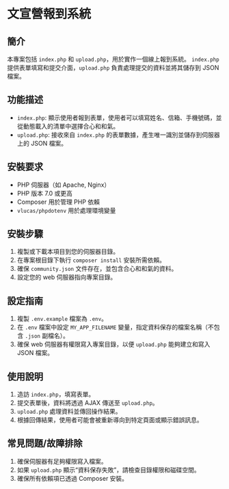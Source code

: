 # 文宣營報到系統

## 簡介
本專案包括 `index.php` 和 `upload.php`，用於實作一個線上報到系統。 `index.php` 提供表單填寫和提交介面，`upload.php` 負責處理提交的資料並將其儲存到 JSON 檔案。

## 功能描述
- `index.php`: 顯示使用者報到表單，使用者可以填寫姓名、信箱、手機號碼，並從動態載入的清單中選擇合心和和氣。
- `upload.php`: 接收來自 `index.php` 的表單數據，產生唯一識別並儲存到伺服器上的 JSON 檔案。

## 安裝要求
- PHP 伺服器（如 Apache, Nginx）
- PHP 版本 7.0 或更高
- Composer 用於管理 PHP 依賴
- `vlucas/phpdotenv` 用於處理環境變量

## 安裝步驟
1. 複製或下載本項目到您的伺服器目錄。
2. 在專案根目錄下執行 `composer install` 安裝所需依賴。
3. 確保 `community.json` 文件存在，並包含合心和和氣的資料。
4. 設定您的 web 伺服器指向專案目錄。

## 設定指南
1. 複製 `.env.example` 檔案為 `.env`。
2. 在 `.env` 檔案中設定 `MY_APP_FILENAME` 變量，指定資料保存的檔案名稱（不包含 `.json` 副檔名）。
3. 確保 web 伺服器有權限寫入專案目錄，以便 `upload.php` 能夠建立和寫入 JSON 檔案。

## 使用說明
1. 造訪 `index.php`，填寫表單。
2. 提交表單後，資料將透過 AJAX 傳送至 `upload.php`。
3. `upload.php` 處理資料並傳回操作結果。
4. 根據回傳結果，使用者可能會被重新導向到特定頁面或顯示錯誤訊息。

## 常見問題/故障排除
1. 確保伺服器有足夠權限寫入檔案。
2. 如果 `upload.php` 顯示“資料保存失敗”，請檢查目錄權限和磁碟空間。
3. 確保所有依賴項已透過 Composer 安裝。
